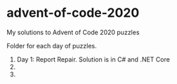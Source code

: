 # advent-of-code-2020
My solutions to Advent of Code 2020 puzzles

Folder for each day of puzzles.

1. Day 1:  Report Repair.  Solution is in C# and .NET Core
2.
3.
